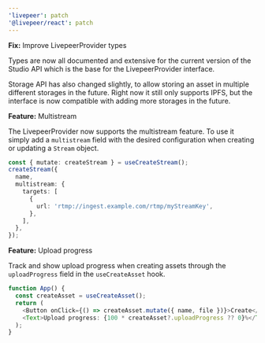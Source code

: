 ```yaml
---
'livepeer': patch
'@livepeer/react': patch
---
```


**Fix:** Improve LivepeerProvider types

Types are now all documented and extensive for the current version of the Studio
API which is the base for the LivepeerProvider interface.

Storage API has also changed slightly, to allow storing an asset in multiple
different storages in the future. Right now it still only supports IPFS, but the
interface is now compatible with adding more storages in the future.

**Feature:** Multistream

The LivepeerProvider now supports the multistream feature. To use it simply add
a `multistream` field with the desired configuration when creating or updating a
`Stream` object.

```typescript
const { mutate: createStream } = useCreateStream();
createStream({
  name,
  multistream: {
    targets: [
      {
        url: 'rtmp://ingest.example.com/rtmp/myStreamKey',
      },
    ],
  },
});
```

**Feature:** Upload progress

Track and show upload progress when creating assets through the `uploadProgress` field in the `useCreateAsset` hook.

```typescript
function App() {
  const createAsset = useCreateAsset();
  return (
    <Button onClick={() => createAsset.mutate({ name, file })}>Create</Button>
    <Text>Upload progress: {100 * createAsset?.uploadProgress ?? 0}%</Text>
  );
}
```

